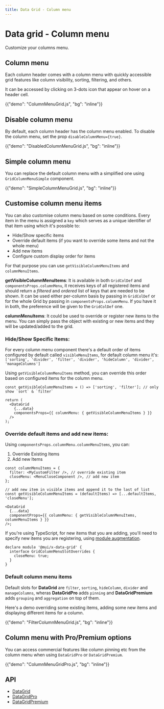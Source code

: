 ```yaml
---
title: Data Grid - Column menu
---
```


# Data grid - Column menu

<p class="description">Customize your columns menu.</p>

## Column menu

Each column header comes with a column menu with quickly accessible grid features like column visibility, sorting, filtering, and others.

It can be accessed by clicking on 3-dots icon that appear on hover on a header cell.

{{"demo": "ColumnMenuGrid.js", "bg": "inline"}}

## Disable column menu

By default, each column header has the column menu enabled. To disable the column menu, set the prop `disableColumnMenu={true}`.

{{"demo": "DisabledColumnMenuGrid.js", "bg": "inline"}}

## Simple column menu

You can replace the default column menu with a simplified one using `GridColumnMenuSimple` component.

{{"demo": "SimpleColumnMenuGrid.js", "bg": "inline"}}

## Customise column menu items

You can also customise column menu based on some conditions. Every item in the menu is assigned a `key` which serves as a unique identifier of that item using which it's possible to:

- Hide/Show specific items
- Override default items (if you want to override some items and not the whole menu)
- Add new items
- Configure custom display order for items

For that purpose you can use `getVisibleColumnMenuItems` and `columnMenuItems`.

**getVisibleColumnMenuItems**: It is available in both `GridColDef` and `componentsProps.columnMenu`, it receives keys of all registered items and should return a _filtered_ and _ordered_ list of keys that are needed to be shown. It can be used either per-column basis by passing in `GridColDef` or for the whole Grid by passing in `componentsProps.columnMenu`. If you have it in both, the preference will be given to the `GridColDef` one.

**columnMenuItems**: It could be used to override or register new items to the menu. You can simply pass the object with existing or new items and they will be updated/added to the grid.

### Hide/Show Specific Items:

For every column menu component there's a default order of items configured by default called `visibleMenuItems`, for default column menu it's: `['sorting', 'divider', 'filter', 'divider', 'hideColumn', 'divider', 'manageColumns']`

Using `getVisibleColumnMenuItems` method, you can override this order based on configured items for the column menu.

```tsx
const getVisibleColumnMenuItems = () => ['sorting', 'filter']; // only show `sort` & `filter`

return (
  <DataGrid
    {...data}
    componentsProps={{ columnMenu: { getVisibleColumnMenuItems } }}
  />
);
```

### Override default items and add new items:

Using `componentsProps.columnMenu.columnMenuItems`, you can:

1. Override Existing Items
2. Add new Items

```tsx
const columnMenuItems = {
  filter: <MyCustomFilter />, // override existing item
  closeMenu: <MenuCloseComponent />, // add new item
};

// add new item in visible items and append it to the last of list
const getVisibleColumnMenuItems = (defaultItems) => [...defaultItems, 'closeMenu'];

<DataGrid
  {...data}
  componentProps={{ columnMenu: { getVisibleColumnMenuItems, columnMenuItems } }}
/>;
```

If you're using TypeScript, for new items that you are adding, you'll need to specify new items you are registering, using [module augmentation](https://www.typescriptlang.org/docs/handbook/declaration-merging.html#module-augmentation).

```tsx
declare module '@mui/x-data-grid' {
  interface GridColumnMenuSlotOverrides {
    closeMenu: true;
  }
}
```

### Default column menu items

Default slots for **DataGrid** are `filter`, `sorting`, `hideColumn`, `divider` and `manageColumns`, wheras **DataGridPro** adds `pinning` and **DataGridPremium** adds `grouping` and `aggregation` on top of them.

Here's a demo overriding some existing items, adding some new items and displaying different items for a column.

{{"demo": "FilterColumnMenuGrid.js", "bg": "inline"}}

## Column menu with Pro/Premium options [<span class="plan-pro"></span>](/x/introduction/licensing/#pro-plan)[<span class="plan-premium"></span>](/x/introduction/licensing/#premium-plan)

You can access commercial features like column pinning etc from the column menu when using `DataGridPro` or `DataGridPremium`.

{{"demo": "ColumnMenuGridPro.js", "bg": "inline"}}

## API

- [DataGrid](/x/api/data-grid/data-grid/)
- [DataGridPro](/x/api/data-grid/data-grid-pro/)
- [DataGridPremium](/x/api/data-grid/data-grid-premium/)
